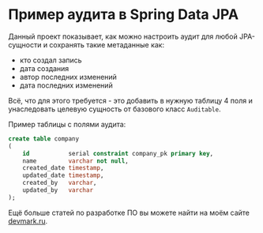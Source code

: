 # Пример аудита в Spring Data JPA
Данный проект показывает, как можно настроить аудит для любой JPA-сущности и сохранять такие метаданные как:
* кто создал запись
* дата создания
* автор последних изменений
* дата последних изменений

Всё, что для этого требуется - это добавить в нужную таблицу 4 поля и унаследовать целевую сущность от базового класс `Auditable`.

Пример таблицы с полями аудита:

```sql
create table company
(
    id           serial constraint company_pk primary key,
    name         varchar not null,
    created_date timestamp,
    updated_date timestamp,
    created_by   varchar,
    updated_by   varchar
);
```

Ещё больше статей по разработке ПО вы можете найти на моём сайте [devmark.ru](https://devmark.ru).